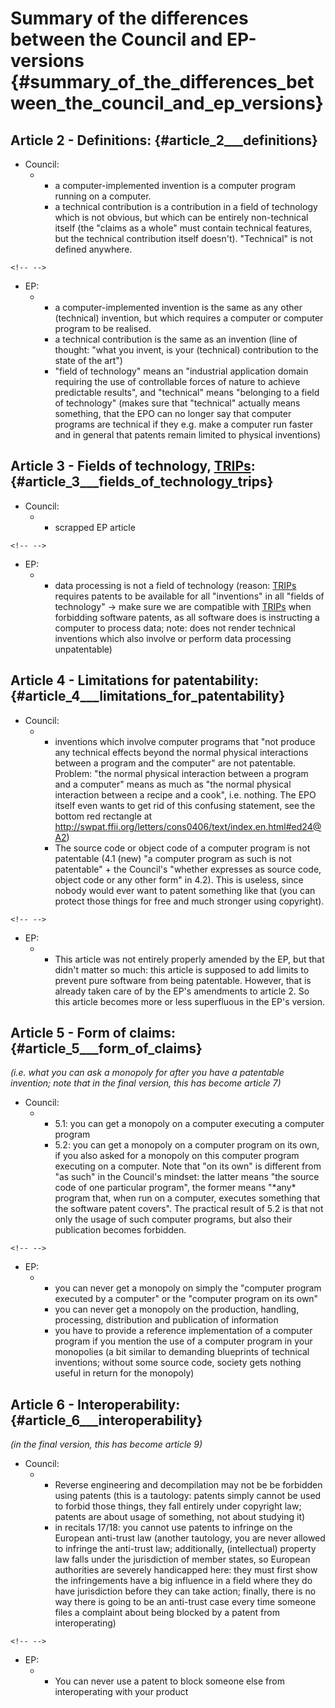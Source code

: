 # Summary of the differences between the Council and EP-versions {#summary_of_the_differences_between_the_council_and_ep_versions}

## Article 2 - Definitions: {#article_2___definitions}

-   Council:
    -   -   a computer-implemented invention is a computer program
            running on a computer.
        -   a technical contribution is a contribution in a field of
            technology which is not obvious, but which can be entirely
            non-technical itself (the \"claims as a whole\" must contain
            technical features, but the technical contribution itself
            doesn\'t). \"Technical\" is not defined anywhere.

```{=html}
<!-- -->
```
-   EP:
    -   -   a computer-implemented invention is the same as any other
            (technical) invention, but which requires a computer or
            computer program to be realised.
        -   a technical contribution is the same as an invention (line
            of thought: \"what you invent, is your (technical)
            contribution to the state of the art\")
        -   \"field of technology\" means an \"industrial application
            domain requiring the use of controllable forces of nature to
            achieve predictable results\", and \"technical\" means
            \"belonging to a field of technology\" (makes sure that
            \"technical\" actually means something, that the EPO can no
            longer say that computer programs are technical if they e.g.
            make a computer run faster and in general that patents
            remain limited to physical inventions)

## Article 3 - Fields of technology, [TRIPs](TRIPs "wikilink"): {#article_3___fields_of_technology_trips}

-   Council:
    -   -   scrapped EP article

```{=html}
<!-- -->
```
-   EP:
    -   -   data processing is not a field of technology (reason:
            [TRIPs](TRIPs "wikilink") requires patents to be available
            for all \"inventions\" in all \"fields of technology\" -\>
            make sure we are compatible with [TRIPs](TRIPs "wikilink")
            when forbidding software patents, as all software does is
            instructing a computer to process data; note: does not
            render technical inventions which also involve or perform
            data processing unpatentable)

## Article 4 - Limitations for patentability: {#article_4___limitations_for_patentability}

-   Council:
    -   -   inventions which involve computer programs that \"not
            produce any technical effects beyond the normal physical
            interactions between a program and the computer\" are not
            patentable. Problem: \"the normal physical interaction
            between a program and a computer\" means as much as \"the
            normal physical interaction between a recipe and a cook\",
            i.e. nothing. The EPO itself even wants to get rid of this
            confusing statement, see the bottom red rectangle at
            <http://swpat.ffii.org/letters/cons0406/text/index.en.html#ed24@A2>)
        -   The source code or object code of a computer program is not
            patentable (4.1 (new) \"a computer program as such is not
            patentable\" + the Council\'s \"whether expresses as source
            code, object code or any other form\" in 4.2). This is
            useless, since nobody would ever want to patent something
            like that (you can protect those things for free and much
            stronger using copyright).

```{=html}
<!-- -->
```
-   EP:
    -   -   This article was not entirely properly amended by the EP,
            but that didn\'t matter so much: this article is supposed to
            add limits to prevent pure software from being patentable.
            However, that is already taken care of by the EP\'s
            amendments to article 2. So this article becomes more or
            less superfluous in the EP\'s version.

## Article 5 - Form of claims: {#article_5___form_of_claims}

*(i.e. what you can ask a monopoly for after you have a patentable
invention; note that in the final version, this has become article 7)*

-   Council:
    -   -   5.1: you can get a monopoly on a computer executing a
            computer program
        -   5.2: you can get a monopoly on a computer program on its
            own, if you also asked for a monopoly on this computer
            program executing on a computer. Note that \"on its own\" is
            different from \"as such\" in the Council\'s mindset: the
            latter means \"the source code of one particular program\",
            the former means \"\*any\* program that, when run on a
            computer, executes something that the software patent
            covers\". The practical result of 5.2 is that not only the
            usage of such computer programs, but also their publication
            becomes forbidden.

```{=html}
<!-- -->
```
-   EP:
    -   -   you can never get a monopoly on simply the \"computer
            program executed by a computer\" or the \"computer program
            on its own\"
        -   you can never get a monopoly on the production, handling,
            processing, distribution and publication of information
        -   you have to provide a reference implementation of a computer
            program if you mention the use of a computer program in your
            monopolies (a bit similar to demanding blueprints of
            technical inventions; without some source code, society gets
            nothing useful in return for the monopoly)

## Article 6 - Interoperability: {#article_6___interoperability}

*(in the final version, this has become article 9)*

-   Council:
    -   -   Reverse engineering and decompilation may not be be
            forbidden using patents (this is a tautology: patents simply
            cannot be used to forbid those things, they fall entirely
            under copyright law; patents are about usage of something,
            not about studying it)
        -   in recitals 17/18: you cannot use patents to infringe on the
            European anti-trust law (another tautology, you are never
            allowed to infringe the anti-trust law; additionally,
            (intellectual) property law falls under the jurisdiction of
            member states, so European authorities are severely
            handicapped here: they must first show the infringements
            have a big influence in a field where they do have
            jurisdiction before they can take action; finally, there is
            no way there is going to be an anti-trust case every time
            someone files a complaint about being blocked by a patent
            from interoperating)

```{=html}
<!-- -->
```
-   EP:
    -   -   You can never use a patent to block someone else from
            interoperating with your product
